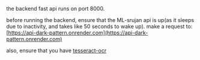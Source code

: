 the backend fast api runs on port 8000.

before running the backend, ensure that the ML-srujan api is up(as it sleeps due to inactivity, and takes like 50 seconds to wake up). 
make a request to: [https://api-dark-pattern.onrender.com](https://api-dark-pattern.onrender.com)

also, ensure that you have [tesseract-ocr](https://tesseract-ocr.github.io/tessdoc/Downloads.html)
